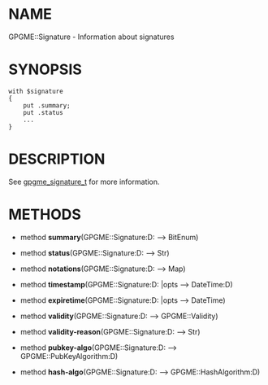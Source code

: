 NAME
====

GPGME::Signature - Information about signatures

SYNOPSIS
========

    with $signature
    {
        put .summary;
        put .status
        ...
    }

DESCRIPTION
===========

See [gpgme_signature_t](https://gnupg.org/documentation/manuals/gpgme/Verify.html) for more information.

METHODS
=======

  * method **summary**(GPGME::Signature:D: --> BitEnum)

  * method **status**(GPGME::Signature:D: --> Str)

  * method **notations**(GPGME::Signature:D: --> Map)

  * method **timestamp**(GPGME::Signature:D: |opts --> DateTime:D)

  * method **expiretime**(GPGME::Signature:D: |opts --> DateTime)

  * method **validity**(GPGME::Signature:D: --> GPGME::Validity)

  * method **validity-reason**(GPGME::Signature:D: --> Str)

  * method **pubkey-algo**(GPGME::Signature:D: --> GPGME::PubKeyAlgorithm:D)

  * method **hash-algo**(GPGME::Signature:D: --> GPGME::HashAlgorithm:D)


